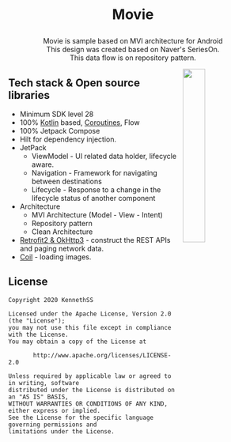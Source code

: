 # <p align="center">Movie</p>

<p align="center">Movie is sample based on MVI architecture for Android</br>
This design was created based on Naver's SeriesOn.</br>
This data flow is on repository pattern.</p>

<img src="https://user-images.githubusercontent.com/39362939/207137825-eb83696b-0408-4e8a-b2d8-02b11b5a9d4e.gif" align="right" width="30%"></img>

## Tech stack & Open source libraries

- Minimum SDK level 28
- 100% [Kotlin](https://kotlinlang.org/) based, [Coroutines](https://github.com/Kotlin/kotlinx.coroutines), Flow
- 100% Jetpack Compose
- Hilt for dependency injection.
- JetPack
  - ViewModel - UI related data holder, lifecycle aware.
  - Navigation - Framework for navigating between destinations
  - Lifecycle - Response to a change in the lifecycle status of another component
- Architecture
  - MVI Architecture (Model - View - Intent)
  - Repository pattern
  - Clean Architecture
- [Retrofit2 & OkHttp3](https://github.com/square/retrofit) - construct the REST APIs and paging network data.
- [Coil](https://coil-kt.github.io/coil/compose/) - loading images.

## License

```
Copyright 2020 KennethSS

Licensed under the Apache License, Version 2.0 (the "License");
you may not use this file except in compliance with the License.
You may obtain a copy of the License at

       http://www.apache.org/licenses/LICENSE-2.0

Unless required by applicable law or agreed to in writing, software
distributed under the License is distributed on an "AS IS" BASIS,
WITHOUT WARRANTIES OR CONDITIONS OF ANY KIND, either express or implied.
See the License for the specific language governing permissions and
limitations under the License. 
```
